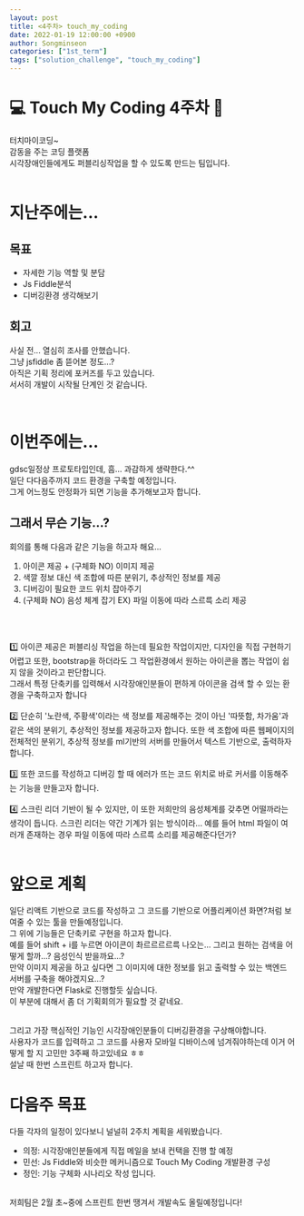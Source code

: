 ```yaml
---
layout: post
title: <4주차> touch_my_coding
date: 2022-01-19 12:00:00 +0900
author: Songminseon
categories: ["1st_term"]
tags: ["solution_challenge", "touch_my_coding"]
---
```


# 💻 Touch My Coding 4주차 📱

터치마이코딩~ <br>
감동을 주는 코딩 플랫폼<br>
시각장애인들에게도 퍼블리싱작업을 할 수 있도록 만드는 팀입니다.<br><br>

# 지난주에는...

## 목표

- 자세한 기능 역할 및 분담
- Js Fiddle분석
- 디버깅환경 생각해보기

## 회고

사실 전... 열심히 조사를 안했습니다. <br>
그냥 jsfiddle 좀 뜯어본 정도...?<br>
아직은 기획 정리에 포커즈를 두고 있습니다.<br>
서서히 개발이 시작될 단계인 것 같습니다.<br>

<br>

# 이번주에는...

gdsc일정상 프로토타입인데, 흠... 과감하게 생략한다.^^<br>
일단 다다음주까지 코드 환경을 구축할 예정입니다.<br>
그게 어느정도 안정화가 되면 기능을 추가해보고자 합니다.

## 그래서 무슨 기능...?

회의를 통해 다음과 같은 기능을 하고자 해요...

1. 아이콘 제공 + (구체화 NO) 이미지 제공
2. 색깔 정보 대신 색 조합에 따른 분위기, 추상적인 정보를 제공      
3. 디버깅이 필요한 코드 위치 잡아주기
4. (구체화 NO) 음성 체계 잡기 EX) 파일 이동에 따라 스르륵 소리 제공     

<br>
<br>

1️⃣ 아이콘 제공은 퍼블리싱 작업을 하는데 필요한 작업이지만, 디자인을 직접 구현하기 어렵고 또한, bootstrap을 하더라도 그 작업환경에서 원하는 아이콘을 뽑는 작업이 쉽지 않을 것이라고 판단합니다.<br>
그래서 특정 단축키를 입력해서 시각장애인분들이 편하게 아이콘을 검색 할 수 있는 환경을 구축하고자 합니다<br><br>
2️⃣ 단순히 '노란색, 주황색'이라는 색 정보를 제공해주는 것이 아닌 '따뜻함, 차가움'과 같은 색의 분위기, 추상적인 정보를 제공하고자 합니다. 또한 색 조합에 따른 웹페이지의 전체적인 분위기, 추상적 정보를 ml기반의 서버를 만들어서 텍스트 기반으로, 출력하자 합니다.<br><br>
3️⃣ 또한 코드를 작성하고 디버깅 할 때 에러가 뜨는 코드 위치로 바로 커서를 이동해주는 기능을 만들고자 합니다.<br><br>
4️⃣ 스크린 리더 기반이 될 수 있지만, 이 또한 저희만의 음성체계를 갖추면 어떨까라는 생각이 듭니다.
스크린 리더는 약간 기계가 읽는 방식이라... 예를 들어 html 파일이 여러개 존재하는 경우 파일 이동에 따라 스르륵 소리를 제공해준다던가?<br><br>
 

# 앞으로 계획

일단 리액트 기반으로 코드를 작성하고 그 코드를 기반으로 어플리케이션 화면?처럼 보여줄 수 있는 툴을 만들예정입니다. <br>
그 위에 기능들은 단축키로 구현을 하고자 합니다.<br>
예를 들어 shift + i를 누르면 아이콘이 촤르르르르륵 나오는... 그리고 원하는 검색을 어떻게 할까...? 음성인식 받을까요...? <br>
만약 이미지 제공을 하고 싶다면 그 이미지에 대한 정보를 읽고 출력할 수 있는 백엔드 서버를 구축을 해야겠지요...? <br>
만약 개발한다면 Flask로 진행할듯 싶습니다. <br>
이 부분에 대해서 좀 더 기획회의가 필요할 것 같네요.<br><br>

그리고 가장 핵심적인 기능인 시각장애인분들이 디버깅환경을 구상해야합니다.<br>
사용자가 코드를 입력하고 그 코드를 사용자 모바일 디바이스에 넘겨줘야하는데 이거 어떻게 할 지 고민만 3주째 하고있네요 ㅎㅎ <br>
설날 때 한번 스프린트 하고자 합니다.<br>

# 다음주 목표

다들 각자의 일정이 있다보니 널널히 2주치 계획을 세워봤습니다.<br>

- 의정: 시각장애인분들에게 직접 메일을 보내 컨택을 진행 할 예정
- 민선: Js Fiddle와 비슷한 메커니즘으로 Touch My Coding 개발환경 구성
- 정인: 기능 구체화 시나리오 작성
  입니다. <br><br>

저희팀은 2월 초~중에 스프린트 한번 땡겨서 개발속도 올릴예정입니다!
